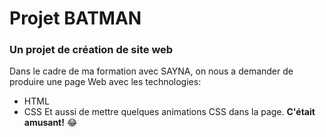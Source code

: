 # Projet BATMAN
### Un projet de création de site web

Dans le cadre de ma formation avec SAYNA, on nous a demander de produire une page Web avec les technologies:
- HTML
- CSS
Et aussi de mettre quelques animations CSS dans la page.
**C'était amusant!** :joy: